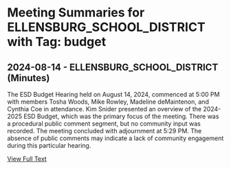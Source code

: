 # Meeting Summaries for ELLENSBURG_SCHOOL_DISTRICT with Tag: budget

## 2024-08-14 - ELLENSBURG_SCHOOL_DISTRICT (Minutes)

The ESD Budget Hearing held on August 14, 2024, commenced at 5:00 PM with members Tosha Woods, Mike Rowley, Madeline deMaintenon, and Cynthia Coe in attendance. Kim Snider presented an overview of the 2024-2025 ESD Budget, which was the primary focus of the meeting. There was a procedural public comment segment, but no community input was recorded. The meeting concluded with adjournment at 5:29 PM. The absence of public comments may indicate a lack of community engagement during this particular hearing.

[View Full Text](https://raw.githubusercontent.com/VoronoiPerspectives/WashingtonStateSchoolBoardExplorer/refs/heads/main/data/countries/usa/states/wa/counties/kittitas/school_boards/ellensburg_school_district/2024/processed/2024-08-14-minutes.txt)

